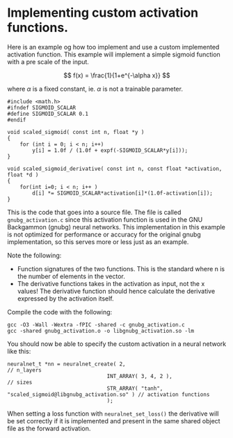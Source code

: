 # Implementing custom activation functions.

Here is an example og how too implement and use a custom implemented activation function.
This example will implement a simple sigmoid function with a pre scale of the input.

$$ f(x) = \frac{1}{1+e^{-\alpha x}} $$

where $\alpha$ is a fixed constant, ie. $\alpha$ is not a trainable parameter.

    #include <math.h>
    #ifndef SIGMOID_SCALAR
    #define SIGMOID_SCALAR 0.1
    #endif
    
    void scaled_sigmoid( const int n, float *y )
    {
        for (int i = 0; i < n; i++) 
            y[i] = 1.0f / (1.0f + expf(-SIGMOID_SCALAR*y[i]));
    }
    
    void scaled_sigmoid_derivative( const int n, const float *activation, float *d )
    {
        for(int i=0; i < n; i++ )
            d[i] *= SIGMOID_SCALAR*activation[i]*(1.0f-activation[i]);
    }

This is the code that goes into a source file. The file is called `gnubg_activation.c` since this activation function is
used in the GNU Backgammon (gnubg) neural networks. This implementation in this example is not optimized for performance or
accuracy for the original gnubg implementation, so this serves more or less just as an example.

Note the following: 
 - Function signatures of the two functions. This is the standard where n is the number of elements in the vector.
 - The derivative functions takes in the activation as input, not the x values! The derivative function should hence
   calculate the derivative expressed by the activation itself.

Compile the code with the following:

    gcc -O3 -Wall -Wextra -fPIC -shared -c gnubg_activation.c
    gcc -shared gnubg_activation.o -o libgnubg_activation.so -lm

You should now be able to specify the custom activation in a neural network like this:

    neuralnet_t *nn = neuralnet_create( 2,                                                       // n_layers
                                    INT_ARRAY( 3, 4, 2 ),                                        // sizes
                                    STR_ARRAY( "tanh", "scaled_sigmoid@libgnubg_activation.so" ) // activation functions
                                    );

When setting a loss function with `neuralnet_set_loss()` the derivative will be set correctly if it
is implemented and present in the same shared object file as the forward activation.



